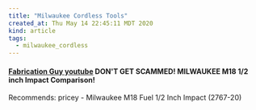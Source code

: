 ```yaml
---
title: "Milwaukee Cordless Tools"
created_at: Thu May 14 22:45:11 MDT 2020
kind: article
tags:
  - milwaukee_cordless
---
```


<h4>
  <a href="https://www.youtube.com/watch?v=P8sMshvuXUU" target="_blank">Fabrication Guy youtube</a>
  DON'T GET SCAMMED! MILWAUKEE M18 1/2 inch Impact Comparison! 
</h4>
Recommends: pricey -
Milwaukee M18 Fuel 1/2 Inch Impact (2767-20)

<!--
html boilerplate fragments
<a href="" target="_blank"></a>
<a name=""></a>
<img src="" width="400px">
<ul>
  <li></li>
  <li><a href="" target="_blank"></a></li>
</ul>
<pre>
</pre>
<p style="margin-bottom: 2em;"></p>
<hr style="border: 0; height: 3px; background: #333; background-image: linear-gradient(to right, #ccc, #333, #ccc);">
<pre><code>
</code></pre>
<math xmlns='http://www.w3.org/1998/Math/MathML' display='block'>
</math>
:-->
